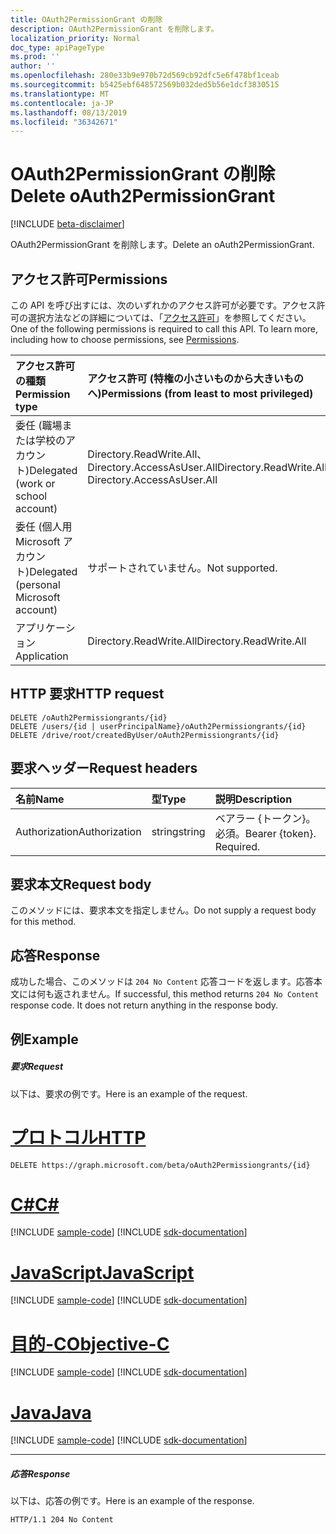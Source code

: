 ```yaml
---
title: OAuth2PermissionGrant の削除
description: OAuth2PermissionGrant を削除します。
localization_priority: Normal
doc_type: apiPageType
ms.prod: ''
author: ''
ms.openlocfilehash: 280e33b9e970b72d569cb92dfc5e6f478bf1ceab
ms.sourcegitcommit: b5425ebf648572569b032ded5b56e1dcf3830515
ms.translationtype: MT
ms.contentlocale: ja-JP
ms.lasthandoff: 08/13/2019
ms.locfileid: "36342671"
---
```

# <a name="delete-oauth2permissiongrant"></a><span data-ttu-id="17952-103">OAuth2PermissionGrant の削除</span><span class="sxs-lookup"><span data-stu-id="17952-103">Delete oAuth2PermissionGrant</span></span>

[!INCLUDE [beta-disclaimer](../../includes/beta-disclaimer.md)]

<span data-ttu-id="17952-104">OAuth2PermissionGrant を削除します。</span><span class="sxs-lookup"><span data-stu-id="17952-104">Delete an oAuth2PermissionGrant.</span></span>

## <a name="permissions"></a><span data-ttu-id="17952-105">アクセス許可</span><span class="sxs-lookup"><span data-stu-id="17952-105">Permissions</span></span>
<span data-ttu-id="17952-p101">この API を呼び出すには、次のいずれかのアクセス許可が必要です。アクセス許可の選択方法などの詳細については、「[アクセス許可](/graph/permissions-reference)」を参照してください。</span><span class="sxs-lookup"><span data-stu-id="17952-p101">One of the following permissions is required to call this API. To learn more, including how to choose permissions, see [Permissions](/graph/permissions-reference).</span></span>


|<span data-ttu-id="17952-108">アクセス許可の種類</span><span class="sxs-lookup"><span data-stu-id="17952-108">Permission type</span></span>      | <span data-ttu-id="17952-109">アクセス許可 (特権の小さいものから大きいものへ)</span><span class="sxs-lookup"><span data-stu-id="17952-109">Permissions (from least to most privileged)</span></span>              |
|:--------------------|:---------------------------------------------------------|
|<span data-ttu-id="17952-110">委任 (職場または学校のアカウント)</span><span class="sxs-lookup"><span data-stu-id="17952-110">Delegated (work or school account)</span></span> | <span data-ttu-id="17952-111">Directory.ReadWrite.All、Directory.AccessAsUser.All</span><span class="sxs-lookup"><span data-stu-id="17952-111">Directory.ReadWrite.All, Directory.AccessAsUser.All</span></span>    |
|<span data-ttu-id="17952-112">委任 (個人用 Microsoft アカウント)</span><span class="sxs-lookup"><span data-stu-id="17952-112">Delegated (personal Microsoft account)</span></span> | <span data-ttu-id="17952-113">サポートされていません。</span><span class="sxs-lookup"><span data-stu-id="17952-113">Not supported.</span></span>    |
|<span data-ttu-id="17952-114">アプリケーション</span><span class="sxs-lookup"><span data-stu-id="17952-114">Application</span></span> | <span data-ttu-id="17952-115">Directory.ReadWrite.All</span><span class="sxs-lookup"><span data-stu-id="17952-115">Directory.ReadWrite.All</span></span> |

## <a name="http-request"></a><span data-ttu-id="17952-116">HTTP 要求</span><span class="sxs-lookup"><span data-stu-id="17952-116">HTTP request</span></span>
<!-- { "blockType": "ignored" } -->
```http
DELETE /oAuth2Permissiongrants/{id}
DELETE /users/{id | userPrincipalName}/oAuth2Permissiongrants/{id}
DELETE /drive/root/createdByUser/oAuth2Permissiongrants/{id}

```
## <a name="request-headers"></a><span data-ttu-id="17952-117">要求ヘッダー</span><span class="sxs-lookup"><span data-stu-id="17952-117">Request headers</span></span>
| <span data-ttu-id="17952-118">名前</span><span class="sxs-lookup"><span data-stu-id="17952-118">Name</span></span>       | <span data-ttu-id="17952-119">型</span><span class="sxs-lookup"><span data-stu-id="17952-119">Type</span></span> | <span data-ttu-id="17952-120">説明</span><span class="sxs-lookup"><span data-stu-id="17952-120">Description</span></span>|
|:---------------|:--------|:----------|
| <span data-ttu-id="17952-121">Authorization</span><span class="sxs-lookup"><span data-stu-id="17952-121">Authorization</span></span>  | <span data-ttu-id="17952-122">string</span><span class="sxs-lookup"><span data-stu-id="17952-122">string</span></span>  | <span data-ttu-id="17952-p102">ベアラー {トークン}。必須。</span><span class="sxs-lookup"><span data-stu-id="17952-p102">Bearer {token}. Required.</span></span> |

## <a name="request-body"></a><span data-ttu-id="17952-125">要求本文</span><span class="sxs-lookup"><span data-stu-id="17952-125">Request body</span></span>
<span data-ttu-id="17952-126">このメソッドには、要求本文を指定しません。</span><span class="sxs-lookup"><span data-stu-id="17952-126">Do not supply a request body for this method.</span></span>

## <a name="response"></a><span data-ttu-id="17952-127">応答</span><span class="sxs-lookup"><span data-stu-id="17952-127">Response</span></span>

<span data-ttu-id="17952-p103">成功した場合、このメソッドは `204 No Content` 応答コードを返します。応答本文には何も返されません。</span><span class="sxs-lookup"><span data-stu-id="17952-p103">If successful, this method returns `204 No Content` response code. It does not return anything in the response body.</span></span>

## <a name="example"></a><span data-ttu-id="17952-130">例</span><span class="sxs-lookup"><span data-stu-id="17952-130">Example</span></span>
##### <a name="request"></a><span data-ttu-id="17952-131">要求</span><span class="sxs-lookup"><span data-stu-id="17952-131">Request</span></span>
<span data-ttu-id="17952-132">以下は、要求の例です。</span><span class="sxs-lookup"><span data-stu-id="17952-132">Here is an example of the request.</span></span>

# <a name="httptabhttp"></a>[<span data-ttu-id="17952-133">プロトコル</span><span class="sxs-lookup"><span data-stu-id="17952-133">HTTP</span></span>](#tab/http)
<!-- {
  "blockType": "request",
  "name": "delete_oAuth2Permissiongrant"
}-->
```http
DELETE https://graph.microsoft.com/beta/oAuth2Permissiongrants/{id}
```
# <a name="ctabcsharp"></a>[<span data-ttu-id="17952-134">C#</span><span class="sxs-lookup"><span data-stu-id="17952-134">C#</span></span>](#tab/csharp)
[!INCLUDE [sample-code](../includes/snippets/csharp/delete-oauth2permissiongrant-csharp-snippets.md)]
[!INCLUDE [sdk-documentation](../includes/snippets/snippets-sdk-documentation-link.md)]

# <a name="javascripttabjavascript"></a>[<span data-ttu-id="17952-135">JavaScript</span><span class="sxs-lookup"><span data-stu-id="17952-135">JavaScript</span></span>](#tab/javascript)
[!INCLUDE [sample-code](../includes/snippets/javascript/delete-oauth2permissiongrant-javascript-snippets.md)]
[!INCLUDE [sdk-documentation](../includes/snippets/snippets-sdk-documentation-link.md)]

# <a name="objective-ctabobjc"></a>[<span data-ttu-id="17952-136">目的-C</span><span class="sxs-lookup"><span data-stu-id="17952-136">Objective-C</span></span>](#tab/objc)
[!INCLUDE [sample-code](../includes/snippets/objc/delete-oauth2permissiongrant-objc-snippets.md)]
[!INCLUDE [sdk-documentation](../includes/snippets/snippets-sdk-documentation-link.md)]

# <a name="javatabjava"></a>[<span data-ttu-id="17952-137">Java</span><span class="sxs-lookup"><span data-stu-id="17952-137">Java</span></span>](#tab/java)
[!INCLUDE [sample-code](../includes/snippets/java/delete-oauth2permissiongrant-java-snippets.md)]
[!INCLUDE [sdk-documentation](../includes/snippets/snippets-sdk-documentation-link.md)]

---

##### <a name="response"></a><span data-ttu-id="17952-138">応答</span><span class="sxs-lookup"><span data-stu-id="17952-138">Response</span></span>
<span data-ttu-id="17952-139">以下は、応答の例です。</span><span class="sxs-lookup"><span data-stu-id="17952-139">Here is an example of the response.</span></span> 
<!-- {
  "blockType": "response",
  "truncated": true
} -->
```http
HTTP/1.1 204 No Content
```

<!-- uuid: 8fcb5dbc-d5aa-4681-8e31-b001d5168d79
2015-10-25 14:57:30 UTC -->
<!--
{
  "type": "#page.annotation",
  "description": "Delete oAuth2Permissiongrant",
  "keywords": "",
  "section": "documentation",
  "tocPath": "",
  "suppressions": [
  ]
}
-->
